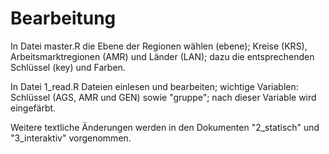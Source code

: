 # Bearbeitung

In Datei master.R die Ebene der Regionen wählen (ebene); Kreise (KRS), Arbeitsmarktregionen (AMR) und Länder (LAN); dazu die entsprechenden Schlüssel (key) und Farben. 

In Datei 1_read.R Dateien einlesen und bearbeiten; wichtige Variablen: Schlüssel (AGS, AMR und GEN) sowie "gruppe"; nach dieser Variable wird eingefärbt.

Weitere textliche Änderungen werden in den Dokumenten "2_statisch" und "3_interaktiv" vorgenommen. 
